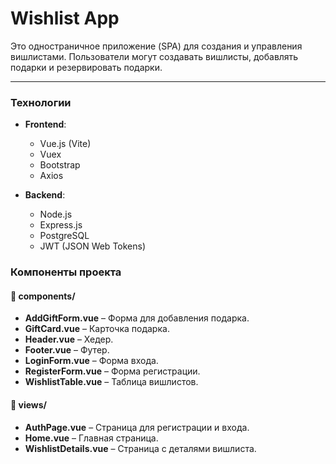 # **Wishlist App**

Это одностраничное приложение (SPA) для создания и управления вишлистами. Пользователи могут создавать вишлисты, добавлять подарки и резервировать подарки.

---

### **Технологии**

- **Frontend**:
    - Vue.js (Vite)
    - Vuex
    - Bootstrap
    - Axios

- **Backend**:
    - Node.js
    - Express.js
    - PostgreSQL
    - JWT (JSON Web Tokens)

### Компоненты проекта

#### 📂 components/
- **AddGiftForm.vue** – Форма для добавления подарка.
- **GiftCard.vue** – Карточка подарка.
- **Header.vue** – Хедер.
- **Footer.vue** – Футер.
- **LoginForm.vue** – Форма входа.
- **RegisterForm.vue** – Форма регистрации.
- **WishlistTable.vue** – Таблица вишлистов.

#### 📂 views/
- **AuthPage.vue** – Страница для регистрации и входа.
- **Home.vue** – Главная страница.
- **WishlistDetails.vue** – Страница с деталями вишлиста.  


